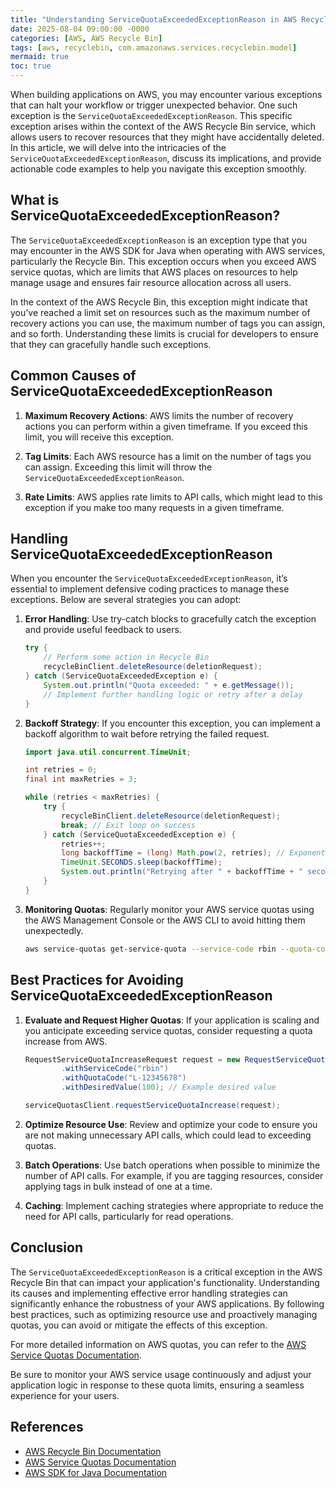 ```yaml
---
title: "Understanding ServiceQuotaExceededExceptionReason in AWS Recycle Bin"
date: 2025-08-04 09:00:00 -0000
categories: [AWS, AWS Recycle Bin]
tags: [aws, recyclebin, com.amazonaws.services.recyclebin.model]
mermaid: true
toc: true
---
```



When building applications on AWS, you may encounter various exceptions that can halt your workflow or trigger unexpected behavior. One such exception is the `ServiceQuotaExceededExceptionReason`. This specific exception arises within the context of the AWS Recycle Bin service, which allows users to recover resources that they might have accidentally deleted. In this article, we will delve into the intricacies of the `ServiceQuotaExceededExceptionReason`, discuss its implications, and provide actionable code examples to help you navigate this exception smoothly.

## What is ServiceQuotaExceededExceptionReason?

The `ServiceQuotaExceededExceptionReason` is an exception type that you may encounter in the AWS SDK for Java when operating with AWS services, particularly the Recycle Bin. This exception occurs when you exceed AWS service quotas, which are limits that AWS places on resources to help manage usage and ensures fair resource allocation across all users.

In the context of the AWS Recycle Bin, this exception might indicate that you’ve reached a limit set on resources such as the maximum number of recovery actions you can use, the maximum number of tags you can assign, and so forth. Understanding these limits is crucial for developers to ensure that they can gracefully handle such exceptions.

## Common Causes of ServiceQuotaExceededExceptionReason

1. **Maximum Recovery Actions**: AWS limits the number of recovery actions you can perform within a given timeframe. If you exceed this limit, you will receive this exception.
  
2. **Tag Limits**: Each AWS resource has a limit on the number of tags you can assign. Exceeding this limit will throw the `ServiceQuotaExceededExceptionReason`.
  
3. **Rate Limits**: AWS applies rate limits to API calls, which might lead to this exception if you make too many requests in a given timeframe.

## Handling ServiceQuotaExceededExceptionReason

When you encounter the `ServiceQuotaExceededExceptionReason`, it’s essential to implement defensive coding practices to manage these exceptions. Below are several strategies you can adopt:

1. **Error Handling**:
   Use try-catch blocks to gracefully catch the exception and provide useful feedback to users.

   ```java
   try {
       // Perform some action in Recycle Bin
       recycleBinClient.deleteResource(deletionRequest);
   } catch (ServiceQuotaExceededException e) {
       System.out.println("Quota exceeded: " + e.getMessage());
       // Implement further handling logic or retry after a delay
   }
   ```

2. **Backoff Strategy**:
   If you encounter this exception, you can implement a backoff algorithm to wait before retrying the failed request.

   ```java
   import java.util.concurrent.TimeUnit;

   int retries = 0;
   final int maxRetries = 3;
   
   while (retries < maxRetries) {
       try {
           recycleBinClient.deleteResource(deletionRequest);
           break; // Exit loop on success
       } catch (ServiceQuotaExceededException e) {
           retries++;
           long backoffTime = (long) Math.pow(2, retries); // Exponential backoff
           TimeUnit.SECONDS.sleep(backoffTime);
           System.out.println("Retrying after " + backoffTime + " seconds...");
       }
   }
   ```

3. **Monitoring Quotas**:
   Regularly monitor your AWS service quotas using the AWS Management Console or the AWS CLI to avoid hitting them unexpectedly.

   ```bash
   aws service-quotas get-service-quota --service-code rbin --quota-code L-12345678
   ```

## Best Practices for Avoiding ServiceQuotaExceededExceptionReason

1. **Evaluate and Request Higher Quotas**:
   If your application is scaling and you anticipate exceeding service quotas, consider requesting a quota increase from AWS.

   ```java
   RequestServiceQuotaIncreaseRequest request = new RequestServiceQuotaIncreaseRequest()
           .withServiceCode("rbin")
           .withQuotaCode("L-12345678")
           .withDesiredValue(100); // Example desired value

   serviceQuotasClient.requestServiceQuotaIncrease(request);
   ```

2. **Optimize Resource Use**:
   Review and optimize your code to ensure you are not making unnecessary API calls, which could lead to exceeding quotas.

3. **Batch Operations**:
   Use batch operations when possible to minimize the number of API calls. For example, if you are tagging resources, consider applying tags in bulk instead of one at a time.

4. **Caching**:
   Implement caching strategies where appropriate to reduce the need for API calls, particularly for read operations.

## Conclusion

The `ServiceQuotaExceededExceptionReason` is a critical exception in the AWS Recycle Bin that can impact your application's functionality. Understanding its causes and implementing effective error handling strategies can significantly enhance the robustness of your AWS applications. By following best practices, such as optimizing resource use and proactively managing quotas, you can avoid or mitigate the effects of this exception.

For more detailed information on AWS quotas, you can refer to the [AWS Service Quotas Documentation](https://docs.aws.amazon.com/servicequotas/latest/userguide/what-is.html).

Be sure to monitor your AWS service usage continuously and adjust your application logic in response to these quota limits, ensuring a seamless experience for your users.

## References

- [AWS Recycle Bin Documentation](https://docs.aws.amazon.com/AWSJavaSDK/latest/javadoc/com/amazonaws/services/recyclebin/model/package-summary.html)
- [AWS Service Quotas Documentation](https://docs.aws.amazon.com/servicequotas/latest/userguide/what-is.html)
- [AWS SDK for Java Documentation](https://docs.aws.amazon.com/sdk-for-java/latest/developer-guide/home.html)